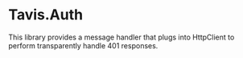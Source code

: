 # Tavis.Auth

This library provides a message handler that plugs into HttpClient to perform transparently handle 401 responses. 

